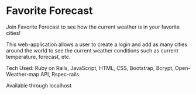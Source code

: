 # Favorite Forecast

Join Favorite Forecast to see how the current weather is in your favorite cities!

This web-application allows a user to create a login and add as many cities around the world to see the current weather conditions such as current temperature, forecast, etc.

Tech Used: Ruby on Rails, JavaScript, HTML, CSS, Bootstrap, Bcrypt, Open-Weather-map API, Rspec-rails

Available through localhost
